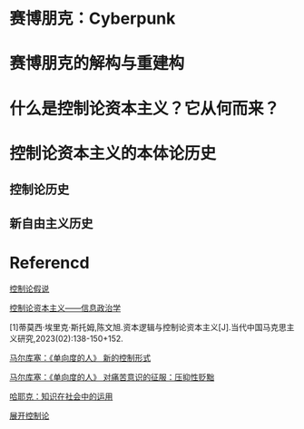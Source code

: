 # 赛博朋克：Cyberpunk
<!-- 

随着电子游戏赛博朋克2077的发售，赛博朋克这一文化符号在互联网又掀起了一波讨论的浪潮。

然而，如今大量的人们仍然停留在赛博朋克作为一种五光十色的文化符号和美学表征的认知，
抑或是是浅尝辄止地将赛博朋克视为某种纯粹的未来幻想或者文学题材，而无意识地削弱了这个题材的现实性和历史性，消解了其带来的尖锐性。

-->


# 赛博朋克的解构与重建构
<!-- 

首先让我们从词源上对 Cyberpunk 这一概念进行解构与重新建构。

Cyberpunk 是“控制论”（cybernetics）与“朋克”（punk）的结合词。

Cyber 在如今常常被指向另一个概念，网络技术。也基于此衍生出 Cyber Security（网络安全），Cyber Space（网络空间）等概念。
但是事实上计算机网络技术最多只能算作 Cybernetics 的子集，而非双向映射。

朋克（Punk）一词最早是指一种摇滚的音乐风格，后来逐渐演变为一种文化现象，代表着一种反叛、反体制的态度。

二者相结合我们便可知一个相对精确的 Cyberpunk 概念，一种对控制论的反叛和反抗。

而脱离词源，直接观察催生了 Cyberpunk 概念的一系列文学和娱乐作品，显而易见的，Cybernetics 是作为一种社会的形态而被批判与反抗。

而由于所有赛博朋克作品压倒性的西方意识形态语境，我们几乎可以做一种断言：Cyberpunk 反抗的是一种基于控制论运行的资本主义社会。

-->

# 什么是控制论资本主义？它从何而来？

<!-- 
那么，什么是控制论资本主义呢？它又从何而来？

从马克思研究和社会学研究的视角，站在认知论的角度来说，此概念的诞生来自学术界，对于全球资本主义在当今技术革命影响下，发生的内部转型的一种表述需求。

学界其实对于这个需求做出了多次的尝试，并且诞生了：算法资本主义、认知资本主义、交往资本主义、数据资本主义、数字资本主义、非摩擦资本主义、信息资本主义、平台资本主义、符号资本主义、监控资本主义、虚拟资本主义，等等。

然而，这些分类工作发生了一种断裂，把资本主义本身抛在了一边。即不再仅仅关注资本主义的不同形式，而是提出了一种新的视角，认为当前的社会经济结构已经超越了传统的资本主义范畴。

而控制论资本主义这个概念范式就是冲着解决这个棘手问题而来的。
-->

# 控制论资本主义的本体论历史

## 控制论历史

## 新自由主义历史



# Referencd

[控制论假说](https://zhuanlan.zhihu.com/p/430964919)

[控制论资本主义——信息政治学](https://zhuanlan.zhihu.com/p/695632532)

[1]蒂莫西·埃里克·斯托姆,陈文旭.资本逻辑与控制论资本主义[J].当代中国马克思主义研究,2023(02):138-150+152.

[马尔库塞：《单向度的人》 新的控制形式](https://www.marxists.org/chinese/marcuse/marxist.org-chinese-marcuse-1964-3.htm)

[马尔库塞：《单向度的人》 对痛苦意识的征服：压抑性贬黜](https://www.marxists.org/chinese/marcuse/marxist.org-chinese-marcuse-1964-5.htm)

[哈耶克：知识在社会中的运用](https://zhuanlan.zhihu.com/p/642253586)

[展开控制论](https://www.gcores.com/articles/160593)


